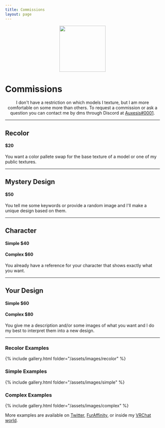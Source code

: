 ```yaml
---
title: Commissions
layout: page
---
```

<p align="center">
  <img src="../assets/images/profile.png" width="150" height="150" />
  <h1>Commissions</h1>
  <p align="center">
    I don't have a restriction on which models I texture, but I am more comfortable on some more than others. To request a commission or ask a question you can contact me by dms through Discord at <a href="https://discord.com/users/158056840402436096/">Auxesis#0001</a>.
  </p>
</p>

---

## Recolor
#### $20
You want a color pallete swap for the base texture of a model or one of my public textures.

---

## Mystery Design
#### $50
You tell me some keywords or provide a random image and I'll make a unique design based on them.

---

## Character
#### Simple $40
#### Complex $60
You already have a reference for your character that shows exactly what you want.

---

## Your Design
#### Simple $60
#### Complex $80
You give me a description and/or some images of what you want and I do my best to interpret them into a new design.

---

### Recolor Examples
{% include gallery.html folder="/assets/images/recolor" %}

### Simple Examples
{% include gallery.html folder="/assets/images/simple" %}

### Complex Examples
{% include gallery.html folder="/assets/images/complex" %}

More examples are available on [Twitter](https://twitter.com/auxlabs_), [FurAffinity](https://www.furaffinity.net/user/auxl/), or inside my [VRChat world](https://vrchat.com/home/world/wrld_a52d3f10-78b2-4472-8db4-5702a126aff8).
